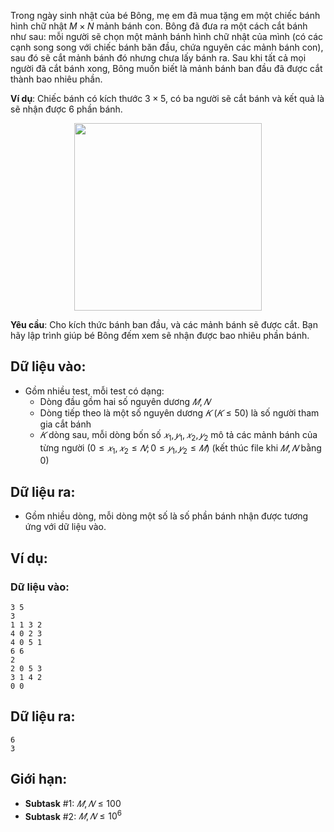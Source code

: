 <!--
**<center>NGUỒN: Ôn HN tháng 11/2017, Đỗ Đức Đông, Ngày 1</center>**
-->

Trong ngày sinh nhật của bé Bông, mẹ em đã mua tặng em một chiếc bánh hình chữ nhật $M \times N$ mảnh bánh con. Bông đã đưa ra một cách cắt bánh như sau: mỗi người sẽ chọn một mảnh bánh hình chữ nhật của mình (có các cạnh song song với chiếc bánh băn đầu, chứa nguyên các mảnh bánh con), sau đó sẽ cắt mảnh bánh đó nhưng chưa lấy bánh ra. Sau khi tất cả mọi người đã cắt bánh xong, Bông muốn biết là mảnh bánh ban đầu đã được cắt thành bao nhiêu phần.

**Ví dụ**: Chiếc bánh có kích thước $3×5$, có ba người sẽ cắt bánh và kết quả là sẽ nhận được $6$ phần bánh.
<center><img src="/images/problems/1122/cake.png" width=300px></center>

**Yêu cầu**: Cho kích thức bánh ban đầu, và các mảnh bánh sẽ được cắt. Bạn hãy lập trình giúp bé Bông đếm xem sẽ nhận được bao nhiêu phần bánh.

## Dữ liệu vào:
- Gồm nhiều test, mỗi test có dạng:
    - Dòng đầu gồm hai số nguyên dương $𝑀, 𝑁$ 
    - Dòng tiếp theo là một số nguyên dương $𝐾\ (𝐾 ≤ 50)$ là số người tham gia cắt bánh
    - $𝐾$ dòng sau, mỗi dòng bốn số $𝑥_1, 𝑦_1, 𝑥_2, 𝑦_2$ mô tả các mảnh bánh của từng người $(0 ≤ 𝑥_1, 𝑥_2 ≤ 𝑁; 0 ≤ 𝑦_1, 𝑦_2 ≤ 𝑀)$ 
(kết thúc file khi $𝑀, 𝑁$ bằng $0$) 

## Dữ liệu ra:
- Gồm nhiều dòng, mỗi dòng một số là số phần bánh 
nhận được tương ứng với dữ liệu vào.

## Ví dụ:
### Dữ liệu vào:
```
3 5
3
1 1 3 2
4 0 2 3
4 0 5 1
6 6
2
2 0 5 3
3 1 4 2
0 0
```

## Dữ liệu ra:
```
6
3
```

## Giới hạn:
- **Subtask** $\#1$: $𝑀, 𝑁 ≤ 100$ 
- **Subtask** $\#2$: $𝑀, 𝑁 ≤ 10^6$ 